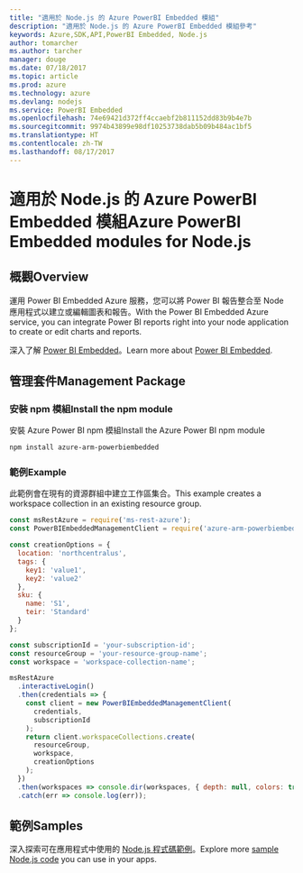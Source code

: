 ```yaml
---
title: "適用於 Node.js 的 Azure PowerBI Embedded 模組"
description: "適用於 Node.js 的 Azure PowerBI Embedded 模組參考"
keywords: Azure,SDK,API,PowerBI Embedded, Node.js
author: tomarcher
ms.author: tarcher
manager: douge
ms.date: 07/18/2017
ms.topic: article
ms.prod: azure
ms.technology: azure
ms.devlang: nodejs
ms.service: PowerBI Embedded
ms.openlocfilehash: 74e69421d372ff4ccaebf2b811152dd83b9b4e7b
ms.sourcegitcommit: 9974b43899e98df10253738dab5b09b484ac1bf5
ms.translationtype: HT
ms.contentlocale: zh-TW
ms.lasthandoff: 08/17/2017
---
```

# <a name="azure-powerbi-embedded-modules-for-nodejs"></a><span data-ttu-id="c78d7-104">適用於 Node.js 的 Azure PowerBI Embedded 模組</span><span class="sxs-lookup"><span data-stu-id="c78d7-104">Azure PowerBI Embedded modules for Node.js</span></span>

## <a name="overview"></a><span data-ttu-id="c78d7-105">概觀</span><span class="sxs-lookup"><span data-stu-id="c78d7-105">Overview</span></span>

<span data-ttu-id="c78d7-106">運用 Power BI Embedded Azure 服務，您可以將 Power BI 報告整合至 Node 應用程式以建立或編輯圖表和報告。</span><span class="sxs-lookup"><span data-stu-id="c78d7-106">With the Power BI Embedded Azure service, you can integrate Power BI reports right into your node application to create or edit charts and reports.</span></span>

<span data-ttu-id="c78d7-107">深入了解 [Power BI Embedded](https://powerbi.microsoft.com/documentation/powerbi-developer-embedding/)。</span><span class="sxs-lookup"><span data-stu-id="c78d7-107">Learn more about [Power BI Embedded](https://powerbi.microsoft.com/documentation/powerbi-developer-embedding/).</span></span>

## <a name="management-package"></a><span data-ttu-id="c78d7-108">管理套件</span><span class="sxs-lookup"><span data-stu-id="c78d7-108">Management Package</span></span>

### <a name="install-the-npm-module"></a><span data-ttu-id="c78d7-109">安裝 npm 模組</span><span class="sxs-lookup"><span data-stu-id="c78d7-109">Install the npm module</span></span>

<span data-ttu-id="c78d7-110">安裝 Azure Power BI npm 模組</span><span class="sxs-lookup"><span data-stu-id="c78d7-110">Install the Azure Power BI npm module</span></span>

```bash
npm install azure-arm-powerbiembedded
```

### <a name="example"></a><span data-ttu-id="c78d7-111">範例</span><span class="sxs-lookup"><span data-stu-id="c78d7-111">Example</span></span>

<span data-ttu-id="c78d7-112">此範例會在現有的資源群組中建立工作區集合。</span><span class="sxs-lookup"><span data-stu-id="c78d7-112">This example creates a workspace collection in an existing resource group.</span></span>

```javascript
const msRestAzure = require('ms-rest-azure');
const PowerBIEmbeddedManagementClient = require('azure-arm-powerbiembedded');

const creationOptions = {
  location: 'northcentralus',
  tags: {
    key1: 'value1',
    key2: 'value2'
  },
  sku: {
    name: 'S1',
    teir: 'Standard'
  }
};

const subscriptionId = 'your-subscription-id';
const resourceGroup = 'your-resource-group-name';
const workspace = 'workspace-collection-name';

msRestAzure
  .interactiveLogin()
  .then(credentials => {
    const client = new PowerBIEmbeddedManagementClient(
      credentials,
      subscriptionId
    );
    return client.workspaceCollections.create(
      resourceGroup,
      workspace,
      creationOptions
    );
  })
  .then(workspaces => console.dir(workspaces, { depth: null, colors: true }))
  .catch(err => console.log(err));
```

## <a name="samples"></a><span data-ttu-id="c78d7-113">範例</span><span class="sxs-lookup"><span data-stu-id="c78d7-113">Samples</span></span>

<span data-ttu-id="c78d7-114">深入探索可在應用程式中使用的 [Node.js 程式碼範例](https://azure.microsoft.com/resources/samples/?platform=nodejs)。</span><span class="sxs-lookup"><span data-stu-id="c78d7-114">Explore more [sample Node.js code](https://azure.microsoft.com/resources/samples/?platform=nodejs) you can use in your apps.</span></span>
